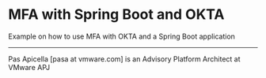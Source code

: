 # MFA with Spring Boot and OKTA

Example on how to use MFA with OKTA and a Spring Boot application

<hr size="2" />
Pas Apicella [pasa at vmware.com] is an Advisory Platform Architect at VMware APJ